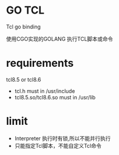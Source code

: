 # GO TCL
 Tcl go binding

 使用CGO实现的GOLANG 执行TCL脚本或命令

# requirements
 tcl8.5 or tcl8.6 
 * tcl.h must in /usr/include
 * tcl8.5.so/tcl8.6.so must in  /usr/lib

# limit
  * Interpreter 执行时有锁,所以不能并行执行
  * 只能指定Tcl脚本，不能自定义Tcl命令
  

